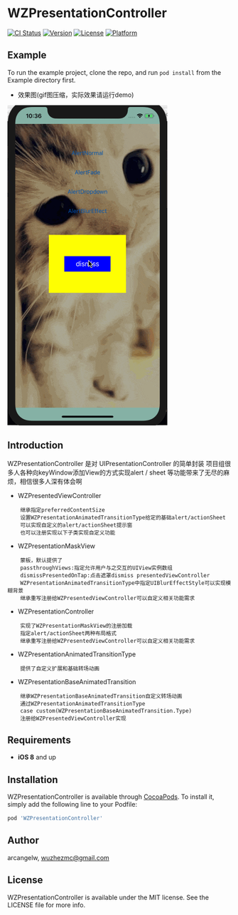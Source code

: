 # WZPresentationController

[![CI Status](https://img.shields.io/travis/arcangelw/WZPresentationController.svg?style=flat)](https://travis-ci.org/arcangelw/WZPresentationController)
[![Version](https://img.shields.io/cocoapods/v/WZPresentationController.svg?style=flat)](https://cocoapods.org/pods/WZPresentationController)
[![License](https://img.shields.io/cocoapods/l/WZPresentationController.svg?style=flat)](https://cocoapods.org/pods/WZPresentationController)
[![Platform](https://img.shields.io/cocoapods/p/WZPresentationController.svg?style=flat)](https://cocoapods.org/pods/WZPresentationController)

## Example

To run the example project, clone the repo, and run `pod install` from the Example directory first.

* 效果图(gif图压缩，实际效果请运行demo)

![](https://github.com/arcangelw/WZPresentationController/blob/master/demo.gif)

## Introduction
WZPresentationController 是对 UIPresentationController 的简单封装
项目组很多人各种向keyWindow添加View的方式实现alert / sheet 等功能带来了无尽的麻烦，相信很多人深有体会啊

* WZPresentedViewController

```
	继承指定preferredContentSize
	设置WZPresentationAnimatedTransitionType给定的基础alert/actionSheet
	可以实现自定义的alert/actionSheet提示窗
	也可以注册实现以下子类实现自定义功能
```

* WZPresentationMaskView

```
	蒙板，默认提供了
	passthroughViews:指定允许用户与之交互的UIView实例数组
	dismissPresentedOnTap:点击遮罩dismiss presentedViewController
	WZPresentationAnimatedTransitionType中指定UIBlurEffectStyle可以实现模糊背景
	继承重写注册给WZPresentedViewController可以自定义相关功能需求
```

* WZPresentationController

```
	实现了WZPresentationMaskView的注册加载
	指定alert/actionSheet两种布局格式
	继承重写注册给WZPresentedViewController可以自定义相关功能需求
```

* WZPresentationAnimatedTransitionType

```
	提供了自定义扩展和基础转场动画 
```

* WZPresentationBaseAnimatedTransition

```
	继承WZPresentationBaseAnimatedTransition自定义转场动画
	通过WZPresentationAnimatedTransitionType
	case custom(WZPresentationBaseAnimatedTransition.Type)
	注册给WZPresentedViewController实现
```


## Requirements
* **iOS 8** and up

## Installation

WZPresentationController is available through [CocoaPods](https://cocoapods.org). To install
it, simply add the following line to your Podfile:

```ruby
pod 'WZPresentationController'
```

## Author

arcangelw, wuzhezmc@gmail.com

## License

WZPresentationController is available under the MIT license. See the LICENSE file for more info.
